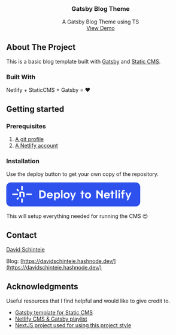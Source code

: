 <!-- PROJECT LOGO -->
<br />
<div align="center">

  <h3 align="center">Gatsby Blog Theme</h3>

  <p align="center">
    A Gatsby Blog Theme using TS
    <br />
    <a href="https://gatsby-blog-theme.netlify.app/">View Demo</a>
  </p>
</div>

<!-- ABOUT THE PROJECT -->

## About The Project

This is a basic blog template built with [Gatsby](https://www.gatsbyjs.com/) and [Static CMS](https://github.com/StaticJsCMS/static-cms).

### Built With

Netlify + StaticCMS + Gatsby = ❤

## Getting started

### Prerequisites

1. [A git profile](https://github.com/signup)
2. [A Netlify account](https://app.netlify.com/signup)

### Installation

Use the deploy button to get your own copy of the repository.

[![Deploy to Netlify](src/images/netlify-deploy-btn.svg)](https://app.netlify.com/start/deploy?repository=https://github.com/davidschinteie/gatsby-blog-theme)

This will setup everything needed for running the CMS 😍

## Contact

[David Schinteie](https://www.linkedin.com/in/david-schinteie-0804ab95/)

Blog: [https://davidschinteie.hashnode.dev/](https://davidschinteie.hashnode.dev/)

## Acknowledgments

Useful resources that I find helpful and would like to give credit to.

- [Gatsby template for Static CMS](https://github.com/StaticJsCMS/static-cms-gatsby-netlify-template)
- [Netlify CMS & Gatsby playlist](https://www.youtube.com/playlist?list=PL8arivBPQWw0ZfShoW1NgxOvjPkQkbjj8)
- [NextJS project used for using this project style](https://vercel.com/templates/next.js/notion-blog)
